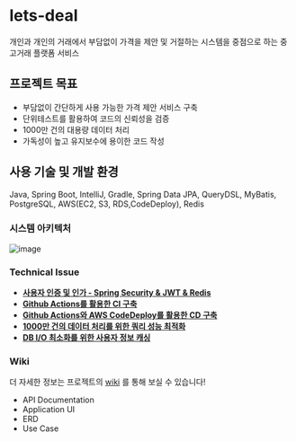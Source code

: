 # lets-deal
개인과 개인의 거래에서 부담없이 가격을 제안 및 거절하는 시스템을 중점으로 하는 중고거래 플랫폼 서비스
## 프로젝트 목표
- 부담없이 간단하게 사용 가능한 가격 제안 서비스 구축
- 단위테스트를 활용하여 코드의 신뢰성을 검증
- 1000만 건의 대용량 데이터 처리
- 가독성이 높고 유지보수에 용이한 코드 작성
## 사용 기술 및 개발 환경
Java, Spring Boot, IntelliJ, Gradle, Spring Data JPA, QueryDSL, MyBatis, PostgreSQL, AWS(EC2, S3, RDS,CodeDeploy), Redis

### 시스템 아키텍처
![image](https://github.com/jooany/lets-deal/assets/83267254/0356144a-9791-4334-8ae0-2e80c8d1b619)







### Technical Issue
* **[사용자 인증 및 인가 - Spring Security & JWT & Redis](https://jooany.tistory.com/2)**<br/>
* **[Github Actions를 활용한 CI 구축](https://jooany.tistory.com/3)**<br/>
* **[Github Actions와 AWS CodeDeploy를 활용한 CD 구축](https://jooany.tistory.com/4)**<br/>
* **[1000만 건의 데이터 처리를 위한 쿼리 성능 최적화](https://jooany.tistory.com/5)**<br/>
* **[DB I/O 최소화를 위한 사용자 정보 캐싱](https://jooany.tistory.com/6)**<br/>

### Wiki
더 자세한 정보는 프로젝트의 [wiki](https://github.com/jooany/lets-deal/wiki) 를 통해 보실 수 있습니다!
- API Documentation
- Application UI
- ERD
- Use Case
